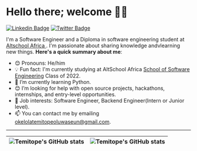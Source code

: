 # Hello there; welcome 👋🏾

[![Linkedin Badge](https://img.shields.io/badge/-okelolatemitope-blue?style=for-the-badge&logo=Linkedin&logoColor=white&link=https://www.linkedin.com/in/okelolatemitope)](https://www.linkedin.com/in/okelola-temitope-696b11211) [![Twitter Badge](https://img.shields.io/badge/-@teesmart39-1ca0f1?style=for-the-badge&logo=twitter&logoColor=white&link=https://twitter.com/teesmart39)](https://twitter.com/teesmart39)


I'm a Software Engineer and a Diploma in software engineering student at [Altschool Africa ](https://altschoolafrica.com). I'm passionate about sharing knowledge andvlearning new things. 
**Here's a quick summary about me**:

- 😊 Pronouns: He/him
- 💡 Fun fact: I'm currently studying at AltSchool Africa [School of Software Engineering](https://altschoolafrica.com/schools/engineering) Class of 2022.
- 🌱 I’m currently learning Python.
- 😊 I’m looking for help with open source projects, hackathons, internships, and entry-level opportunities.
- 💼 Job interests: Software Engineer, Backend Engineer(Intern or Junior level).
- 📫 You can contact me by emailing okelolatemitopeoluwaseun@gmail.com.

---

| <img align="center" src="https://github-readme-stats.vercel.app/api?username=teesmart39&show_icons=true&include_all_commits=true&hide_border=true" alt="Temitope's GitHub stats" /> | <img align="center" src="https://github-readme-stats.vercel.app/api/top-langs/?username=teesmart39&langs_count=8&layout=compact&hide_border=true" alt="Temitope's GitHub stats" /> |
| ------------- | ------------- |
